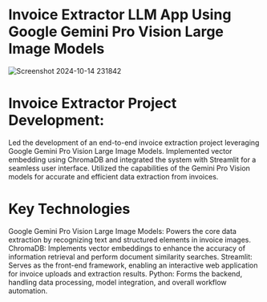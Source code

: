 #  Invoice Extractor LLM App Using Google Gemini Pro Vision Large Image Models

![Screenshot 2024-10-14 231842](https://github.com/user-attachments/assets/e279d393-c2bf-4a4a-acf0-ccfa165bfa61)

# Invoice Extractor Project Development:

Led the development of an end-to-end invoice extraction project leveraging Google Gemini Pro Vision Large Image Models.
Implemented vector embedding using ChromaDB and integrated the system with Streamlit for a seamless user interface.
Utilized the capabilities of the Gemini Pro Vision models for accurate and efficient data extraction from invoices.

# Key Technologies
Google Gemini Pro Vision Large Image Models: Powers the core data extraction by recognizing text and structured elements in invoice images.
ChromaDB: Implements vector embeddings to enhance the accuracy of information retrieval and perform document similarity searches.
Streamlit: Serves as the front-end framework, enabling an interactive web application for invoice uploads and extraction results.
Python: Forms the backend, handling data processing, model integration, and overall workflow automation.
